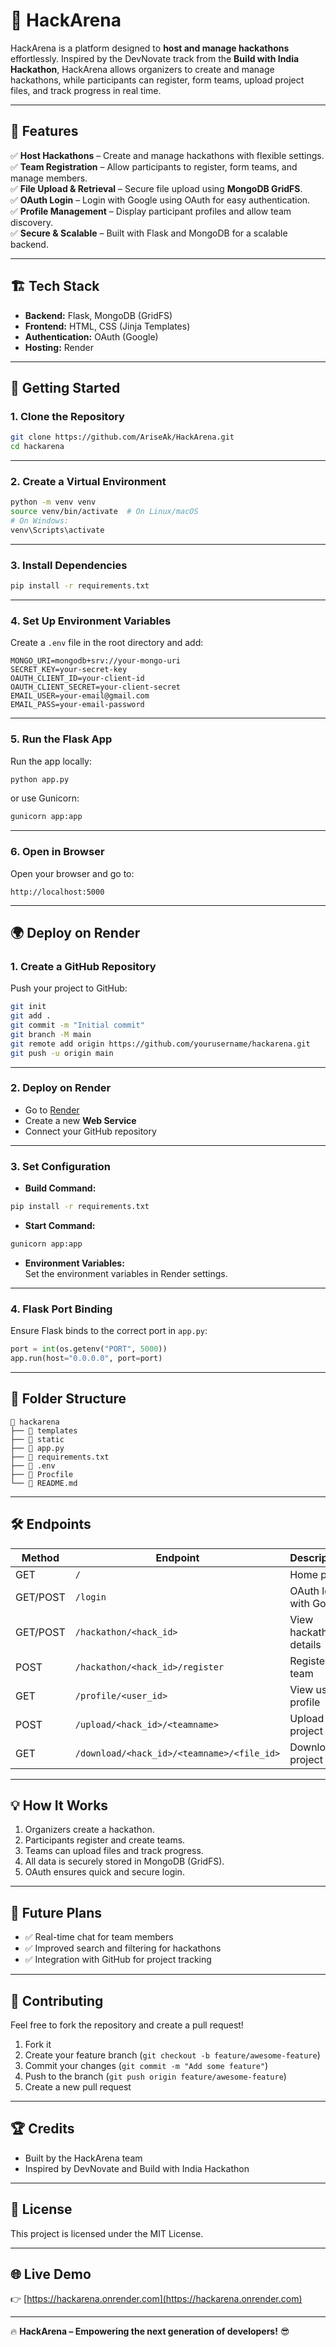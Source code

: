 
# 🚀 **HackArena**  

HackArena is a platform designed to **host and manage hackathons** effortlessly. Inspired by the DevNovate track from the **Build with India Hackathon**, HackArena allows organizers to create and manage hackathons, while participants can register, form teams, upload project files, and track progress in real time.  

---

## 🌟 **Features**  
✅ **Host Hackathons** – Create and manage hackathons with flexible settings.  
✅ **Team Registration** – Allow participants to register, form teams, and manage members.  
✅ **File Upload & Retrieval** – Secure file upload using **MongoDB GridFS**.  
✅ **OAuth Login** – Login with Google using OAuth for easy authentication.  
✅ **Profile Management** – Display participant profiles and allow team discovery.  
✅ **Secure & Scalable** – Built with Flask and MongoDB for a scalable backend.  

---

## 🏗️ **Tech Stack**  
- **Backend:** Flask, MongoDB (GridFS)  
- **Frontend:** HTML, CSS (Jinja Templates)  
- **Authentication:** OAuth (Google)  
- **Hosting:** Render  

---

## 🚀 **Getting Started**  

### **1. Clone the Repository**  
```bash
git clone https://github.com/AriseAk/HackArena.git
cd hackarena
```

---

### **2. Create a Virtual Environment**  
```bash
python -m venv venv
source venv/bin/activate  # On Linux/macOS
# On Windows:
venv\Scripts\activate
```

---

### **3. Install Dependencies**  
```bash
pip install -r requirements.txt
```

---

### **4. Set Up Environment Variables**  
Create a `.env` file in the root directory and add:

```plaintext
MONGO_URI=mongodb+srv://your-mongo-uri
SECRET_KEY=your-secret-key
OAUTH_CLIENT_ID=your-client-id
OAUTH_CLIENT_SECRET=your-client-secret
EMAIL_USER=your-email@gmail.com
EMAIL_PASS=your-email-password
```

---

### **5. Run the Flask App**  
Run the app locally:  

```bash
python app.py
```

or use Gunicorn:  

```bash
gunicorn app:app
```

---

### **6. Open in Browser**  
Open your browser and go to:  

```
http://localhost:5000
```

---

## 🌍 **Deploy on Render**  

### **1. Create a GitHub Repository**  
Push your project to GitHub:

```bash
git init
git add .
git commit -m "Initial commit"
git branch -M main
git remote add origin https://github.com/yourusername/hackarena.git
git push -u origin main
```

---

### **2. Deploy on Render**  
- Go to [Render](https://render.com)  
- Create a new **Web Service**  
- Connect your GitHub repository  

---

### **3. Set Configuration**  
- **Build Command:**  
```bash
pip install -r requirements.txt
```
- **Start Command:**  
```bash
gunicorn app:app
```
- **Environment Variables:**  
Set the environment variables in Render settings.  

---

### **4. Flask Port Binding**  
Ensure Flask binds to the correct port in `app.py`:  

```python
port = int(os.getenv("PORT", 5000))
app.run(host="0.0.0.0", port=port)
```

---

## 📂 **Folder Structure**  
```
📂 hackarena
├── 📂 templates
├── 📂 static
├── 📄 app.py
├── 📄 requirements.txt
├── 📄 .env
├── 📄 Procfile
└── 📄 README.md
```

---

## 🛠️ **Endpoints**  

| Method | Endpoint | Description |
|--------|----------|-------------|
| GET    | `/`       | Home page |
| GET/POST | `/login` | OAuth login with Google |
| GET/POST | `/hackathon/<hack_id>` | View hackathon details |
| POST   | `/hackathon/<hack_id>/register` | Register a team |
| GET    | `/profile/<user_id>` | View user profile |
| POST   | `/upload/<hack_id>/<teamname>` | Upload project file |
| GET    | `/download/<hack_id>/<teamname>/<file_id>` | Download project file |

---

## 💡 **How It Works**  
1. Organizers create a hackathon.  
2. Participants register and create teams.  
3. Teams can upload files and track progress.  
4. All data is securely stored in MongoDB (GridFS).  
5. OAuth ensures quick and secure login.  

---

## 🚀 **Future Plans**  
- ✅ Real-time chat for team members  
- ✅ Improved search and filtering for hackathons  
- ✅ Integration with GitHub for project tracking  

---

## 🤝 **Contributing**  
Feel free to fork the repository and create a pull request!  

1. Fork it  
2. Create your feature branch (`git checkout -b feature/awesome-feature`)  
3. Commit your changes (`git commit -m "Add some feature"`)  
4. Push to the branch (`git push origin feature/awesome-feature`)  
5. Create a new pull request  

---

## 🏆 **Credits**  
- Built by the HackArena team  
- Inspired by DevNovate and Build with India Hackathon  

---

## 📃 **License**  
This project is licensed under the MIT License.  

---

## 🌐 **Live Demo**  
👉 [https://hackarena.onrender.com](https://hackarena.onrender.com)  

---

🔥 **HackArena – Empowering the next generation of developers!** 😎  
